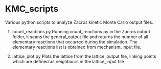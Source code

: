 # KMC_scripts
Various python scripts to analyze Zacros kinetic Monte Carlo output files.

1) count_reactions.py
Running count_reactions.py in the Zacros output folder, it scans the general_output file and returns the number of all elementary reactions that occurred during the simulation. The elementary reactions list is obtained from mechanism_input file.

2) lattice_plot.py
Plots the lattice from the lattice_output file, linking points which are defined as neighbours in the lattice_input file
